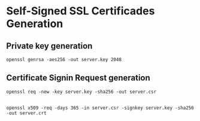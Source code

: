 # Self-Signed SSL Certificades Generation

## Private key generation
    openssl genrsa -aes256 -out server.key 2048
## Certificate Signin Request generation
    openssl req -new -key server.key -sha256 -out server.csr
## 
    openssl x509 -req -days 365 -in server.csr -signkey server.key -sha256 -out server.crt
